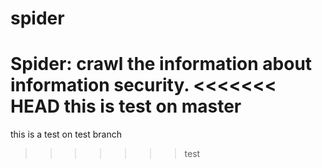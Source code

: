 # spider

Spider: crawl the information about information security.
<<<<<<< HEAD
this is test on master
=======
this is a test on test branch
>>>>>>> test
